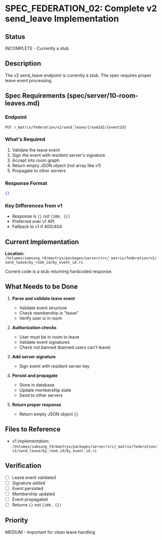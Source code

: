 # SPEC_FEDERATION_02: Complete v2 send_leave Implementation

## Status
INCOMPLETE - Currently a stub

## Description
The v2 send_leave endpoint is currently a stub. The spec requires proper leave event processing.

## Spec Requirements (spec/server/10-room-leaves.md)

### Endpoint
`PUT /_matrix/federation/v2/send_leave/{roomId}/{eventId}`

### What's Required
1. Validate the leave event
2. Sign the event with resident server's signature
3. Accept into room graph
4. Return empty JSON object (not array like v1)
5. Propagate to other servers

### Response Format
```json
{}
```

### Key Differences from v1
- Response is `{}` not `[200, {}]`
- Preferred over v1 API
- Fallback to v1 if 400/404

## Current Implementation
**Location:** `/Volumes/samsung_t9/maxtryx/packages/server/src/_matrix/federation/v2/send_leave/by_room_id/by_event_id.rs`

Current code is a stub returning hardcoded response.

## What Needs to be Done

1. **Parse and validate leave event**
   - Validate event structure
   - Check membership is "leave"
   - Verify user is in room

2. **Authorization checks**
   - User must be in room to leave
   - Validate event signatures
   - Check not banned (banned users can't leave)

3. **Add server signature**
   - Sign event with resident server key

4. **Persist and propagate**
   - Store in database
   - Update membership state
   - Send to other servers

5. **Return proper response**
   - Return empty JSON object `{}`

## Files to Reference
- v1 implementation: `/Volumes/samsung_t9/maxtryx/packages/server/src/_matrix/federation/v1/send_leave/by_room_id/by_event_id.rs`

## Verification
- [ ] Leave event validated
- [ ] Signature added
- [ ] Event persisted
- [ ] Membership updated
- [ ] Event propagated
- [ ] Returns `{}` not `[200, {}]`

## Priority
MEDIUM - Important for clean leave handling

